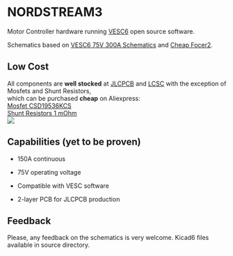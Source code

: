 # NORDSTREAM3
Motor Controller hardware running [VESC6](https://github.com/vedderb/bldc) open source software.

Schematics based on [VESC6 75V 300A Schematics](https://vesc-project.com/sites/default/files/Benjamin%20Posts/vesc_75_300.pdf) and [Cheap Focer2](https://github.com/shamansystems/Cheap-FOCer-2/blob/Developer-Branch/README.md).

## Low Cost
All components are **well stocked** at [JLCPCB](https://jlcpcb.com/) and [LCSC](https://www.lcsc.com) with the exception of Mosfets and Shunt Resistors,<br> which can be purchased **cheap** on Aliexpress:<br>
[Mosfet CSD19536KCS](https://www.aliexpress.com/item/1005003770698095.html?spm=a2g0o.productlist.main.1.73316d02WllOwH&algo_pvid=c835f0a0-ce18-429c-9b6e-0d26d8cc535b&algo_exp_id=c835f0a0-ce18-429c-9b6e-0d26d8cc535b-0&pdp_ext_f=%7B%22sku_id%22%3A%2212000027107468783%22%7D&pdp_npi=3%40dis%21DKK%2169.01%2158.66%21%21%21%21%21%40211bda9b16788989446673183d078a%2112000027107468783%21sea%21DK%212442285761&curPageLogUid=2ngktWuUsqTG)<br>
[Shunt Resistors 1 mOhm](https://www.aliexpress.com/item/1005004036630537.html?spm=a2g0o.order_list.order_list_main.5.35ca1802CPPQCG)<br>
![](fofc.png)
## Capabilities (yet to be proven)

* 150A continuous

* 75V operating voltage

* Compatible with VESC software

* 2-layer PCB for JLCPCB production

## Feedback
Please, any feedback on the schematics is very welcome.
Kicad6 files available in source directory.
